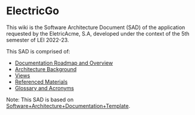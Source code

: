 # ElectricGo

This wiki is the Software Architecture Document (SAD) of the application requested by the EletricAcme, S.A, developed under the context of the 5th semester of LEI 2022-23.

This SAD is comprised of:

- [Documentation Roadmap and Overview](RoadmapOverview.md)
- [Architecture Background](Background.md)
- [Views](Views.md)
- [Referenced Materials](References.md)
- [Glossary and Acronyms](Gloassary&Acronyms.md)

Note: This SAD is based on [Software+Architecture+Documentation+Template](https://wiki.sei.cmu.edu/confluence/display/SAD/Software+Architecture+Documentation+Template).